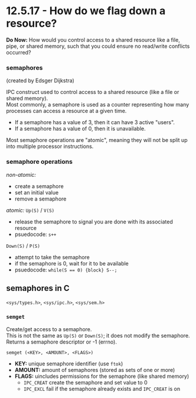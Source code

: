 # 12.5.17 - How do we flag down a resource?
**Do Now:** How would you control access to a shared resource like a file, pipe, or shared memory, such that you could ensure no read/write conflicts occurred?  

### semaphores
(created by Edsger Dijkstra)  

IPC construct used to control access to a shared resource (like a file or shared memory).  
Most commonly, a semaphore is used as a counter representing how many processes can access a resource at a given time.
- If a semaphore has a value of 3, then it can have 3 active "users".  
- If a semaphore has a value of 0, then it is unavailable.

Most semaphore operations are "atomic", meaning they will not be split up into multiple processor instructions.

### semaphore operations

*non-atomic:*  
- create a semaphore
- set an initial value
- remove a semaphore

*atomic:*
`Up(S)` / `V(S)`
- release the semaphore to signal you are done with its associated resource
- psuedocode: `s++`

`Down(S)` / `P(S)`
- attempt to take the semaphore 
- if the semaphore is 0, wait for it to be available
- psuedocode: `while(S == 0) {block} S--;`

## semaphores in C
`<sys/types.h>`, `<sys/ipc.h>`, `<sys/sem.h>`

### `semget`
Create/get access to a semaphore.  
This is not the same as `Up(S)` or `Down(S)`; it does not modify the semaphore.  
Returns a semaphore descriptor or -1 (errno).

`semget (<KEY>, <AMOUNT>, <FLAGS>)`
- **KEY:** unique semaphore identifier (use `ftok`)
- **AMOUNT:** amount of semaphores (stored as sets of one or more)
- **FLAGS:** uincludes permissions for the semaphore (like shared memory)
  - `IPC_CREAT` create the semaphore and set value to 0
  - `IPC_EXCL` fail if the semaphore already exists and `IPC_CREAT` is on
